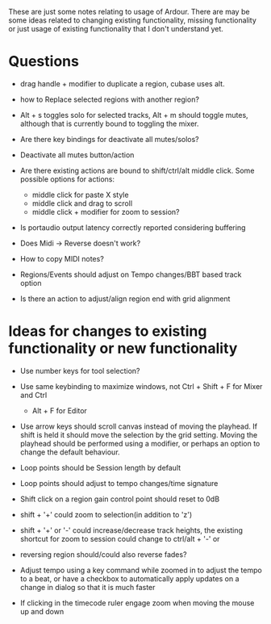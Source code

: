 These are just some notes relating to usage of Ardour. There are may be some
ideas related to changing existing functionality, missing functionality or just
usage of existing functionality that I don't understand yet.

# Questions

- drag handle + modifier to duplicate a region, cubase uses alt.

- how to Replace selected regions with another region?

- Alt + s toggles solo for selected tracks, Alt + m should toggle mutes,
  although that is currently bound to toggling the mixer.

- Are there key bindings for deactivate all mutes/solos?

- Deactivate all mutes button/action

- Are there existing actions are bound to shift/ctrl/alt middle click. Some
  possible options for actions:
  - middle click for paste X style
  - middle click and drag to scroll
  - middle click + modifier for zoom to session?

- Is portaudio output latency correctly reported considering buffering

- Does Midi -> Reverse doesn't work?

- How to copy MIDI notes?

- Regions/Events should adjust on Tempo changes/BBT based track option

- Is there an action to adjust/align region end with grid alignment

# Ideas for changes to existing functionality or new functionality

- Use number keys for tool selection?

- Use same keybinding to maximize windows, not Ctrl + Shift + F for Mixer and Ctrl
  + Alt + F for Editor

- Use arrow keys should scroll canvas instead of moving the playhead. If shift
  is held it should move the selection by the grid setting. Moving the playhead
  should be performed using a modifier, or perhaps an option to change the
  default behaviour.

- Loop points should be Session length by default

- Loop points should adjust to tempo changes/time signature

- Shift click on a region gain control point should reset to 0dB

- shift + '+' could zoom to selection(in addition to 'z')

- shift + '+' or '-' could increase/decrease track heights, the existing
  shortcut for zoom to session could change to ctrl/alt + '-' or

- reversing region should/could also reverse fades?

- Adjust tempo using a key command while zoomed in to adjust the tempo to a
  beat, or have a checkbox to automatically apply updates on a change in dialog
  so that it is much faster

- If clicking in the timecode ruler engage zoom when moving the mouse up and
  down
